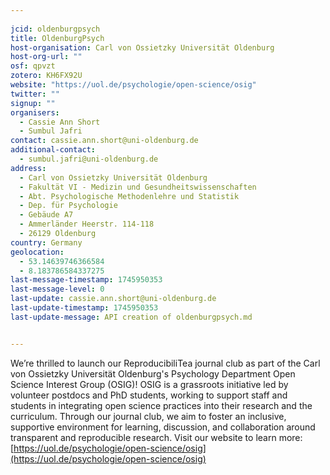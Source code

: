 ```yaml
---
    
jcid: oldenburgpsych
title: OldenburgPsych
host-organisation: Carl von Ossietzky Universität Oldenburg
host-org-url: ""
osf: qpvzt
zotero: KH6FX92U
website: "https://uol.de/psychologie/open-science/osig"
twitter: ""
signup: ""
organisers:
  - Cassie Ann Short
  - Sumbul Jafri
contact: cassie.ann.short@uni-oldenburg.de
additional-contact:
  - sumbul.jafri@uni-oldenburg.de
address:
  - Carl von Ossietzky Universität Oldenburg
  - Fakultät VI - Medizin und Gesundheitswissenschaften
  - Abt. Psychologische Methodenlehre und Statistik
  - Dep. für Psychologie
  - Gebäude A7
  - Ammerländer Heerstr. 114-118
  - 26129 Oldenburg
country: Germany
geolocation:
  - 53.14639746366584
  - 8.183786584337275
last-message-timestamp: 1745950353
last-message-level: 0
last-update: cassie.ann.short@uni-oldenburg.de
last-update-timestamp: 1745950353
last-update-message: API creation of oldenburgpsych.md


---
```


We’re thrilled to launch our ReproducibiliTea journal club as part of the Carl von Ossietzky Universität Oldenburg's Psychology Department Open Science Interest Group (OSIG)! OSIG is a grassroots initiative led by volunteer postdocs and PhD students, working to support staff and students in integrating open science practices into their research and the curriculum. Through our journal club, we aim to foster an inclusive, supportive environment for learning, discussion, and collaboration around transparent and reproducible research.
Visit our website to learn more: [https://uol.de/psychologie/open-science/osig](https://uol.de/psychologie/open-science/osig)



